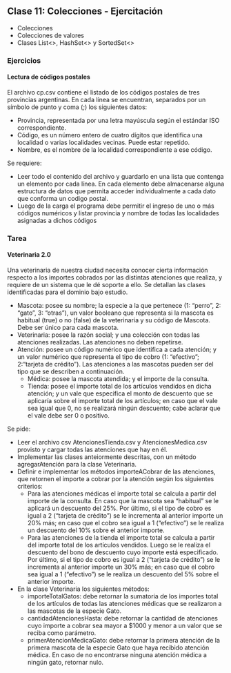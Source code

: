 ## Clase 11: Colecciones - Ejercitación

* Colecciones
* Colecciones de valores
* Clases List<>, HashSet<> y SortedSet<>

### Ejercicios

#### Lectura de códigos postales
El archivo cp.csv contiene el listado de los códigos postales de tres provincias argentinas. En cada línea se encuentran, separados por un símbolo de punto y coma (;) los siguientes datos: 
* Provincia, representada por una letra mayúscula según el estándar ISO correspondiente.
* Código, es un número entero de cuatro dígitos que identifica una localidad o varias localidades vecinas. Puede estar repetido.
* Nombre, es el nombre de la localidad correspondiente a ese código.

Se requiere: 
* Leer todo el contenido del archivo y guardarlo en una lista que contenga un elemento por cada línea. En cada elemento debe almacenarse alguna estructura de datos que permita acceder individualmente a cada dato que conforma un codigo postal. 
* Luego de la carga el programa debe permitir el ingreso de uno o más códigos numéricos y listar provincia y nombre de todas las localidades
asignadas a dichos códigos

### Tarea 
#### Veterinaria 2.0
Una veterinaria de nuestra ciudad necesita conocer cierta información respecto a los importes cobrados por las distintas atenciones que realiza, y requiere de un sistema que le dé soporte a ello.
Se detallan las clases identificadas para el dominio bajo estudio.
* Mascota: posee su nombre; la especie a la que pertenece (1: “perro”, 2: “gato”, 3: “otras”), un valor booleano que representa si la mascota es habitual (true) o no (false) de la veterinaria y su código de Mascota. Debe ser único para cada mascota.
* Veterinaria: posee la razón social; y una colección con todas las atenciones realizadas. Las atenciones no deben repetirse.
* Atención: posee un código numérico que identifica a cada atención; y un valor numérico que representa el tipo de cobro (1: “efectivo”; 2:“tarjeta de crédito”). Las atenciones a las mascotas pueden ser del tipo que se describen a continuación.
    * Médica: posee la mascota atendida; y el importe de la consulta.
    * Tienda: posee el importe total de los artículos vendidos en dicha atención; y un vale que especifica el monto de descuento que se aplicaría sobre el importe total de los artículos; en caso que el vale sea igual que 0, no se realizará ningún descuento; cabe aclarar que el vale debe ser 0 o positivo.

Se pide:
* Leer el archivo csv AtencionesTienda.csv y AtencionesMedica.csv provisto y cargar todas las atenciones que hay en él.
* Implementar las clases anteiormente descritas, con un método agregarAtención para la clase Veterinaria.
* Definir e implementar los métodos importeACobrar de las atenciones, que retornen el importe a cobrar por la atención según los siguientes criterios:
    * Para las atenciones médicas el importe total se calcula a partir del importe de la consulta. En caso que la mascota sea “habitual” se le aplicará un descuento del 25%. Por último, si el tipo de cobro es igual a 2 (“tarjeta de crédito”) se le incrementa al anterior importe un 20% más; en caso que el cobro sea igual a 1 (“efectivo”) se le realiza un descuento del 10% sobre el anterior importe.
    * Para las atenciones de la tienda el importe total se calcula a partir del importe total de los artículos vendidos. Luego se le realiza el descuento del bono de descuento cuyo importe está especificado. Por último, si el tipo de cobro es igual a 2 (“tarjeta de crédito”) se le incrementa al anterior importe un 30% más; en caso que el cobro sea igual a 1 (“efectivo”) se le realiza un descuento del 5% sobre el anterior importe.
* En la clase Veterinaria los siguientes métodos:
    * importeTotalGatos: debe retornar la sumatoria de los importes total de los artículos de todas las atenciones médicas que se realizaron a las mascotas de la especie Gato.
    * cantidadAtencionesHasta: debe retornar la cantidad de atenciones cuyo importe a cobrar sea mayor a $1000 y menor a un valor que se reciba como parámetro.
    * primerAtencionMedicaGato: debe retornar la primera atención de la primera mascota de la especie Gato que haya recibido atención médica. En caso de no encontrarse ninguna atención médica a ningún gato, retornar nulo.